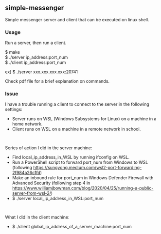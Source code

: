 ## simple-messenger
Simple messenger server and client that can be executed on linux shell. 

### Usage
Run a server, then run a client.

$ make<br/>
$ ./server ip_address:port_num<br/>
$ ./client ip_address:port_num<br/>

ex) $ ./server xxx.xxx.xxx.xxx:20741


Check pdf file for a brief explanation on commands. 

### Issue
I have a trouble running a client to connect to the server in the following settings:
* Server runs on WSL (Windows Subsystems for Linux) on a machine in a home network.<br/>
* Client runs on WSL on a machine in a remote network in school.<br/>
<br/>

Series of action I did in the server machine:
* Find local_ip_address_in_WSL by running ifconfig on WSL.<br/>
* Run a PowerShell script to forward port_num from Windows to WSL (following https://sungyong.medium.com/wsl2-port-forwarding-2f984a26c1fd)<br/>
* Make an inbound rule for port_num in Windows Defender Firewall with Advanced Security (following step 4 in https://www.williamjbowman.com/blog/2020/04/25/running-a-public-server-from-wsl-2/)<br/>
* $ ./server local_ip_address_in_WSL:port_num<br/>
<br/>

What I did in the client machine:
* $ ./client global_ip_address_of_a_server_machine:port_num<br/>

